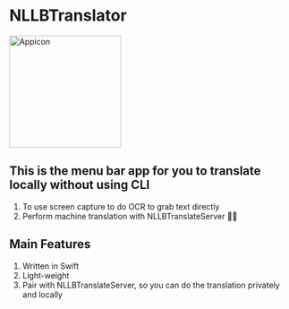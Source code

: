 # NLLBTranslator
<img width="200" alt="Appicon" src="https://github.com/user-attachments/assets/f5474dc8-5c59-461a-9a8f-d9f2f38e30ca" />

## This is the menu bar app for you to translate locally without using CLI 
1. To use screen capture to do OCR to grab text directly
2. Perform machine translation with NLLBTranslateServer 🌟🌟

## Main Features
1. Written in Swift
2. Light-weight
3. Pair with NLLBTranslateServer, so you can do the translation privately and locally
